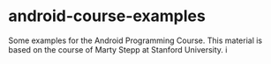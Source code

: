 # android-course-examples
Some examples for the Android Programming Course. 
This material is based on the course of Marty Stepp at Stanford University.
i
